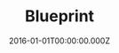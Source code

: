 ---
layout: layouts/landingPage.njk
title: Blueprint
pageTitle: Blueprint
pageDescription: Tools and guides for the development of the Health Education England Digital Engagement Platform
sections:
- type: pageHero
  heading: Blueprint
  text: A guide book for software developers and architects working with the National Website Platform.
- type: promoGroup
  title: Architecture
  promos:
  - href: /blueprint/context.html
    heading: Context
    headingLevel: 2
    description: What is the platform for? What is being built and who is using it.
- type: promoGroup
  title: Operations
  promos:
  - href: /blueprint/deployment.html
    heading: Deployment
    headingLevel: 2
    description: How are where is the platform installed and configured?.
- type: promoGroup
  title: Development
  promos:
  - href: /blueprint/development-workflow
    heading: Development workflow
    headingLevel: 2
    description: A guide book for software developers and architects working with the Digital engagement platform.
date: 2016-01-01T00:00:00.000Z
permalink: /blueprint/index.html
eleventyNavigation:
  key: Blueprint
  order: 0
---